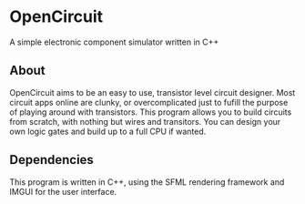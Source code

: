 # OpenCircuit
A simple electronic component simulator written in C++

## About
OpenCircuit aims to be an easy to use, transistor level circuit designer. Most circuit apps online are clunky, or overcomplicated just to fufill the purpose of playing around with transistors. This program allows you to build circuits from scratch, with nothing but wires and transitors. You can design your own logic gates and build up to a full CPU if wanted.

## Dependencies
This program is written in C++, using the SFML rendering framework and IMGUI for the user interface.
